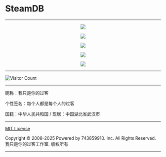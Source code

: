 # SteamDB

---

<p align="center">
  <img src="https://raw.gitmirror.com/743859910/SteamDB/master/img/1.webp">
</p>

<p align="center">
  <img src="https://raw.gitmirror.com/743859910/SteamDB/master/img/2.webp">
</p>

<p align="center">
  <img src="https://raw.gitmirror.com/743859910/SteamDB/master/img/3.webp">
</p>

<p align="center">
  <img src="https://raw.gitmirror.com/743859910/SteamDB/master/img/4.webp">
</p>

<p align="center">
  <img src="https://raw.gitmirror.com/743859910/SteamDB/master/img/5.webp">
</p>

---

![Visitor Count](https://profile-counter.glitch.me/{SteamDB}/count.svg)

---

昵称：我只是你的过客

个性签名：每个人都是每个人的过客

国籍：中华人民共和国 / 现居：中国湖北省武汉市

---

[MIT License](https://github.com/743859910/SteamDB/blob/master/LICENSE)

Copyright © 2008-2025 Powered by 743859910. Inc. All Rights Reserved. 我只是你的过客工作室. 版权所有

---
